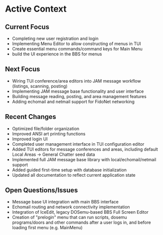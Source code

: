# Active Context

## Current Focus

- Completing new user registration and login
- Implementing Menu Editor to allow constructing of menus in TUI
- Create essential menu commands/command keys for Main Menu
- build the UI experience in the BBS for menus

## Next Focus

- Wiring TUI conference/area editors into JAM message workflow (listings, scanning, posting)
- Implementing JAM message base functionality and user interface
- Building message reading, posting, and area management features
- Adding echomail and netmail support for FidoNet networking

## Recent Changes

- Optimized file/folder organization
- Improved ANSI art printing functions
- Improved login UI
- Completed user management interface in TUI configuration editor
- Added TUI editors for message conferences and areas, including default Local Areas → General Chatter seed data
- Implemented full JAM message base library with local/echomail/netmail support
- Added guided first-time setup with database initialization
- Updated all documentation to reflect current application state

## Open Questions/Issues

- Message base UI integration with main BBS interface
- Echomail routing and network connectivity implementation
- Integration of IceEdit, legacy DOSemu-based BBS Full Screen Editor
- Creation of "prelogin" menu that can run scripts, dosemu programs/doors and other commands after a user logs in, and before loading first menu (e.g. MainMenu)
